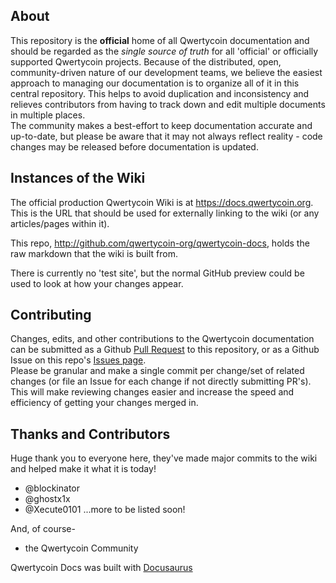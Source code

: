 ## About
This repository is the **official** home of all Qwertycoin documentation and should be regarded as the *single source of truth* for all 'official' or officially supported Qwertycoin projects. Because of the distributed, open, community-driven nature of our development teams, we believe the easiest approach to managing our documentation is to organize all of it in this central repository. This helps to avoid duplication and inconsistency and relieves contributors from having to track down and edit multiple documents in multiple places.  
The community makes a best-effort to keep documentation accurate and up-to-date, but please be aware that it may not always reflect reality - code changes may be released before documentation is updated.

## Instances of the Wiki

The official production Qwertycoin Wiki is at https://docs.qwertycoin.org. This is the URL that should be used for externally linking to the wiki (or any articles/pages within it).

This repo, http://github.com/qwertycoin-org/qwertycoin-docs, holds the raw markdown that the wiki is built from.

There is currently no 'test site', but the normal GitHub preview could be used to look at how your changes appear.

## Contributing

Changes, edits, and other contributions to the Qwertycoin documentation can be submitted as a Github [Pull Request](https://github.com/qwertycoin-org/qwertycoin-docs/pulls) to this repository, or as a Github Issue on this repo's [Issues page](https://github.com/qwertycoin-org/qwertycoin-docs/issues).  
Please be granular and make a single commit per change/set of related changes (or file an Issue for each change if not directly submitting PR's). This will make reviewing changes easier and increase the speed and efficiency of getting your changes merged in.

## Thanks and Contributors
Huge thank you to everyone here, they've made major commits to the wiki and helped make it what it is today!

* @blockinator
* @ghostx1x
* @Xecute0101
...more to be listed soon!

And, of course-

* the Qwertycoin Community

Qwertycoin Docs was built with [Docusaurus](https://docusaurus.io/en/)

